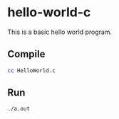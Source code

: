 # hello-world-c

This is a basic hello world program.

## Compile

```zsh
cc HelloWorld.c
```

## Run

```zsh
./a.out
```
